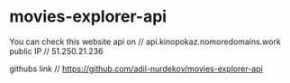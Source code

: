 # movies-explorer-api

You can check this website api on // api.kinopokaz.nomoredomains.work
public IP // 51.250.21.236

githubs link // https://github.com/adil-nurdekov/movies-explorer-api
